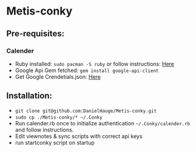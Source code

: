# Metis-conky

## Pre-requisites:
### Calender
- Ruby installed: ```sudo pacman -S ruby```  or follow instructions: [Here](https://www.ruby-lang.org/en/documentation/installation/)
- Google Api Gem fetched: ```gem install google-api-client```
- Get Google Crendetials.json: [Here](https://developers.google.com/calendar/quickstart/ruby)

## Installation:
- ```git clone git@github.com:DanielHauge/Metis-conky.git```
- ```sudo cp ./Metis-conky/* ~/.Conky```
- Run calender.rb once to initialize authentication ```~/.Conky/calender.rb``` and follow instructions.
- Edit viewnotes & sync scripts with correct api keys 
- run startconky script on startup
